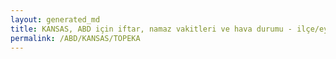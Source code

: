 ```yaml
---
layout: generated_md
title: KANSAS, ABD için iftar, namaz vakitleri ve hava durumu - ilçe/eyalet seç
permalink: /ABD/KANSAS/TOPEKA
---
```


<script type="text/javascript">
  var country = ABD;
  var city = KANSAS;
  var state = TOPEKA;
  var lat = 72;
  var lon = 21;
</script>
